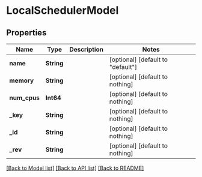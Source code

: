 # LocalSchedulerModel


## Properties
Name | Type | Description | Notes
------------ | ------------- | ------------- | -------------
**name** | **String** |  | [optional] [default to "default"]
**memory** | **String** |  | [optional] [default to nothing]
**num_cpus** | **Int64** |  | [optional] [default to nothing]
**_key** | **String** |  | [optional] [default to nothing]
**_id** | **String** |  | [optional] [default to nothing]
**_rev** | **String** |  | [optional] [default to nothing]


[[Back to Model list]](../README.md#models) [[Back to API list]](../README.md#api-endpoints) [[Back to README]](../README.md)


